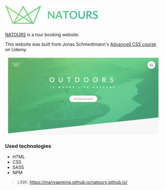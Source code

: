# ![GitHub Logo](/img/logo-green-small-2x.png)



[NATOURS] is a tour booking website.


This website was built from Jonas Schmedtmann's [Advanced CSS course] on Udemy. 

![Screenshot](/img/Natours.png)


### Used technologies

* HTML 
* CSS
* SASS
* NPM





> LINK: https://mariyapreina.github.io/natours.github.io/



[Advanced CSS course]: <https://www.udemy.com/course/advanced-css-and-sass/>
[NATOURS]: <https://mariyapreina.github.io/natours.github.io/>
